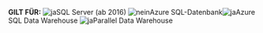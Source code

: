 <Token>**GILT FÜR:** ![ja](media/yes.png)SQL Server (ab 2016) ![nein](media/no.png)Azure SQL-Datenbank![ja](media/yes.png)Azure SQL Data Warehouse ![ja](media/yes.png)Parallel Data Warehouse</Token>

